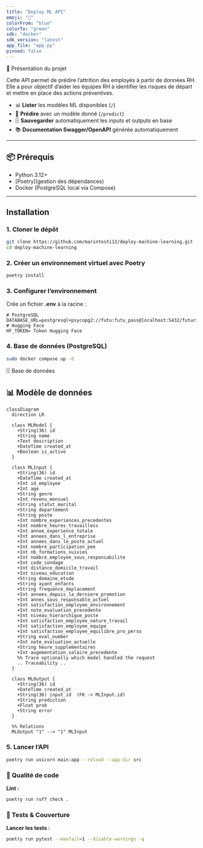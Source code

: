```yaml
---
title: "Deploy ML API"
emoji: "🚀"
colorFrom: "blue"
colorTo: "green"
sdk: "docker"
sdk_version: "latest"
app_file: "app.py"
pinned: false
---
```


📖 Présentation du projet

Cette API permet de prédire l’attrition des employés à partir de données RH.
Elle a pour objectif d’aider les équipes RH à identifier les risques de départ et mettre en place des actions préventives.

- 📊 **Lister** les modèles ML disponibles (`/`)
- 🤖 **Prédire** avec un modèle donné (`/predict`)
- 🗄️ **Sauvegarder** automatiquement les inputs et outputs en base
- 📚 **Documentation Swagger/OpenAPI** générée automatiquement

---

## 📦 Prérequis

- Python 3.12+
- [Poetry](gestion des dépendances)
- Docker (PostgreSQL local via Compose)

---

## Installation

### 1. Cloner le dépôt
~~~bash
git clone https://github.com/marintosti12/deploy-machine-learning.git
cd deploy-machine-learning
~~~


### 2. Créer un environnement virtuel avec Poetry
~~~bash
poetry install
~~~

### 3. Configurer l’environnement

Crée un fichier **.env** à la racine :

~~~env
# PostgreSQL
DATABASE_URL=postgresql+psycopg2://futu:futu_pass@localhost:5432/futurisys
# Hugging Face
HF_TOKEN= Token Hugging Face
~~~


### 4. Base de données (PostgreSQL)

~~~bash
sudo docker compose up -d
~~~

🗄️ Base de données
## 📊 Modèle de données

~~~mermaid
classDiagram
  direction LR

  class MLModel {
    +String(36) id
    +String name
    +Text description
    +DateTime created_at
    +Boolean is_active
  }

  class MLInput {
    +String(36) id
    +DateTime created_at
    +Int id_employee
    +Int age
    +String genre
    +Int revenu_mensuel
    +String statut_marital
    +String departement
    +String poste
    +Int nombre_experiences_precedentes
    +Int nombre_heures_travailless
    +Int annee_experience_totale
    +Int annees_dans_l_entreprise
    +Int annees_dans_le_poste_actuel
    +Int nombre_participation_pee
    +Int nb_formations_suivies
    +Int nombre_employee_sous_responsabilite
    +Int code_sondage
    +Int distance_domicile_travail
    +Int niveau_education
    +String domaine_etude
    +String ayant_enfants
    +String frequence_deplacement
    +Int annees_depuis_la_derniere_promotion
    +Int annes_sous_responsable_actuel
    +Int satisfaction_employee_environnement
    +Int note_evaluation_precedente
    +Int niveau_hierarchique_poste
    +Int satisfaction_employee_nature_travail
    +Int satisfaction_employee_equipe
    +Int satisfaction_employee_equilibre_pro_perso
    +String eval_number
    +Int note_evaluation_actuelle
    +String heure_supplementaires
    +Int augementation_salaire_precedente
    %% Trace optionally which model handled the request
    .. Traceability ..
  }

  class MLOutput {
    +String(36) id
    +DateTime created_at
    +String(36) input_id  (FK -> MLInput.id)
    +String prediction
    +Float prob
    +String error
  }

  %% Relations
  MLOutput "1" --> "1" MLInput
~~~

### 5. Lancer l’API

~~~bash
poetry run uvicorn main:app --reload --app-dir src
~~~


### 🧹 Qualité de code

**Lint :**
~~~bash
poetry run ruff check .
~~~

### 🧪 Tests & Couverture

**Lancer les tests :**
```bash
poetry run pytest --maxfail=1 --disable-warnings -q
